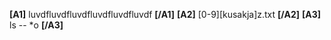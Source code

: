 **[A1]** luvdfluvdfluvdfluvdfluvdfluvdf **[/A1]**
**[A2]** [0-9][kusakja]z.txt **[/A2]**
**[A3]** ls -- *o **[/A3]**
